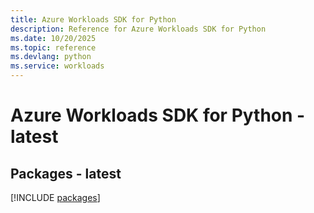 ```yaml
---
title: Azure Workloads SDK for Python
description: Reference for Azure Workloads SDK for Python
ms.date: 10/20/2025
ms.topic: reference
ms.devlang: python
ms.service: workloads
---
```

# Azure Workloads SDK for Python - latest
## Packages - latest
[!INCLUDE [packages](workloads-index.md)]